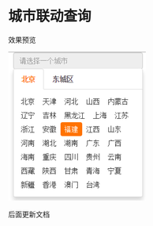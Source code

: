 # 城市联动查询

 效果预览
 
![preview](https://raw.githubusercontent.com/floraluo/linkage/master/lib/images/preview.png)

后面更新文档
